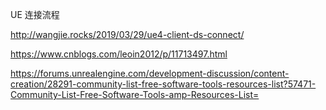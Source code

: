 UE 连接流程

http://wangjie.rocks/2019/03/29/ue4-client-ds-connect/

https://www.cnblogs.com/leoin2012/p/11713497.html

https://forums.unrealengine.com/development-discussion/content-creation/28291-community-list-free-software-tools-resources-list?57471-Community-List-Free-Software-Tools-amp-Resources-List=